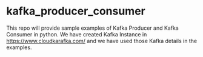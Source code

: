 # kafka_producer_consumer
This repo will provide sample examples of Kafka Producer and Kafka Consumer in python.
We have created Kafka Instance in https://www.cloudkarafka.com/ and we have used those Kafka details in the examples.
